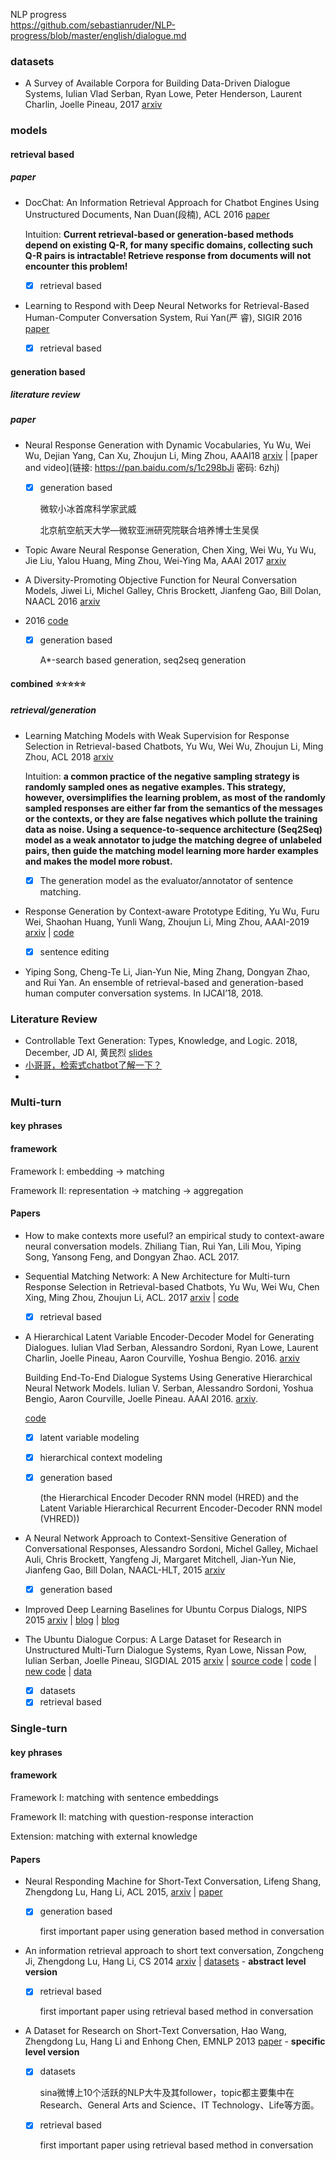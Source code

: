 NLP progress<br>https://github.com/sebastianruder/NLP-progress/blob/master/english/dialogue.md



### datasets

+ A Survey of Available Corpora for Building Data-Driven Dialogue Systems, Iulian Vlad Serban, Ryan Lowe, Peter Henderson, Laurent Charlin, Joelle Pineau, 2017 [arxiv](https://arxiv.org/abs/1512.05742) 

### models

#### retrieval based

##### paper

+ DocChat: An Information Retrieval Approach for Chatbot Engines Using Unstructured Documents, Nan Duan(段楠), ACL 2016 [paper](http://aclweb.org/anthology/P16-1049)

  Intuition: **Current retrieval-based or generation-based methods depend on existing Q-R, for many specific domains, collecting such Q-R pairs is intractable! Retrieve response from documents will not encounter this problem!**

  - [x] retrieval based

+ Learning to Respond with Deep Neural Networks for Retrieval-Based Human-Computer Conversation System, Rui Yan(严 睿), SIGIR 2016 [paper](http://ruiyan.me/) 

  - [x] retrieval based

#### generation based

##### literature review

##### paper

- Neural Response Generation with Dynamic Vocabularies, Yu Wu, Wei Wu, Dejian Yang, Can Xu, Zhoujun Li, Ming Zhou, AAAI18 [arxiv](https://arxiv.org/abs/1711.11191) | [paper and video](链接: https://pan.baidu.com/s/1c298bJi 密码: 6zhj)

  - [x] generation based

    微软小冰首席科学家武威

    北京航空航天大学—微软亚洲研究院联合培养博士生吴俣




- Topic Aware Neural Response Generation, Chen Xing, Wei Wu, Yu Wu, Jie Liu, Yalou Huang, Ming Zhou, Wei-Ying Ma, AAAI 2017 [arxiv](https://arxiv.org/abs/1606.08340) 



+ A Diversity-Promoting Objective Function for Neural Conversation Models, Jiwei Li, Michel Galley, Chris Brockett, Jianfeng Gao, Bill Dolan, NAACL 2016 [arxiv](https://arxiv.org/abs/1510.03055) 



- 2016 [code](https://github.com/UFAL-DSG/tgen) 

  - [x] generation based

    A*-search based generation, seq2seq generation




#### combined :star::star::star::star::star:

##### retrieval/generation

+ Learning Matching Models with Weak Supervision for Response Selection in Retrieval-based Chatbots, Yu Wu, Wei Wu, Zhoujun Li, Ming Zhou, ACL 2018 [arxiv](https://arxiv.org/abs/1805.02333)

  Intuition: **a common practice of the negative sampling strategy is randomly sampled ones as negative examples. This strategy, however, oversimplifies the learning problem, as most of the randomly sampled responses are either far from the semantics of the messages or the contexts, or they are false negatives which pollute the training data as noise. Using a sequence-to-sequence architecture (Seq2Seq) model as a weak annotator to judge the matching degree of unlabeled pairs, then guide the matching model learning more harder examples and makes the model more robust.**

  - [x] The generation model as the evaluator/annotator of sentence matching.

+ Response Generation by Context-aware Prototype Editing, Yu Wu, Furu Wei, Shaohan Huang, Yunli Wang, Zhoujun Li, Ming Zhou, AAAI-2019 [arxiv](https://arxiv.org/abs/1806.07042) | [code](https://github.com/MarkWuNLP/ResponseEdit) 

  - [x] sentence editing

+ Yiping Song, Cheng-Te Li, Jian-Yun Nie, Ming Zhang, Dongyan Zhao, and Rui Yan. An ensemble of retrieval-based and generation-based human computer conversation systems. In IJCAI’18, 2018.

### Literature Review

+ Controllable Text Generation: Types, Knowledge, and Logic. 2018, December, JD AI, 黄民烈 [slides](http://coai.cs.tsinghua.edu.cn/hml/media/files/controllable-text-generation.pdf) 
+ [小哥哥，检索式chatbot了解一下？](https://zhuanlan.zhihu.com/p/44539292)
+ 

### Multi-turn

#### key phrases

#### framework

Framework I: embedding -> matching

Framework II: representation -> matching -> aggregation



#### Papers

+ How to make contexts more useful? an empirical study to context-aware neural conversation models. Zhiliang Tian, Rui Yan, Lili Mou, Yiping Song, Yansong Feng, and Dongyan Zhao. ACL 2017.

+ Sequential Matching Network: A New Architecture for Multi-turn Response Selection in Retrieval-based Chatbots, Yu Wu, Wei Wu, Chen Xing, Ming Zhou, Zhoujun Li, ACL. 2017 [arxiv](https://arxiv.org/abs/1612.01627) | [code](https://github.com/MarkWuNLP/MultiTurnResponseSelection) 

  + [x] retrieval based

+ A Hierarchical Latent Variable Encoder-Decoder Model for Generating Dialogues. Iulian Vlad Serban, Alessandro Sordoni, Ryan Lowe, Laurent Charlin, Joelle Pineau, Aaron Courville, Yoshua Bengio. 2016. [arxiv](http://arxiv.org/abs/1605.06069) 

  Building End-To-End Dialogue Systems Using Generative Hierarchical Neural Network Models. Iulian V. Serban, Alessandro Sordoni, Yoshua Bengio, Aaron Courville, Joelle Pineau. AAAI 2016. [arxiv](http://arxiv.org/abs/1507.04808).

  [code](https://github.com/julianser/hed-dlg-truncated) 

  - [x] latent variable modeling

  - [x] hierarchical context modeling

  - [x] generation based 

    (the Hierarchical Encoder Decoder RNN model (HRED) and the Latent Variable Hierarchical Recurrent Encoder-Decoder RNN model (VHRED))

+ A Neural Network Approach to Context-Sensitive Generation of Conversational Responses, Alessandro Sordoni, Michel Galley, Michael Auli, Chris Brockett, Yangfeng Ji, Margaret Mitchell, Jian-Yun Nie, Jianfeng Gao, Bill Dolan, NAACL-HLT, 2015 [arxiv](https://arxiv.org/abs/1506.06714) 

  - [x] generation based

+ Improved Deep Learning Baselines for Ubuntu Corpus Dialogs, NIPS 2015 [arxiv](https://arxiv.org/abs/1510.03753) | [blog](https://blog.csdn.net/Irving_zhang/article/details/78788929) | [blog](https://blog.csdn.net/qq_32284189/article/details/82350974) 

+ The Ubuntu Dialogue Corpus: A Large Dataset for Research in Unstructured Multi-Turn Dialogue Systems, Ryan Lowe, Nissan Pow, Iulian Serban, Joelle Pineau, SIGDIAL 2015 [arxiv](https://arxiv.org/abs/1506.08909) | [source code](https://github.com/npow/ubottu) | [code](https://github.com/dennybritz/chatbot-retrieval) | [new code](https://github.com/Irvinglove/chatbot-retrieval) | [data](https://github.com/rkadlec/ubuntu-ranking-dataset-creator) 
  - [x] datasets
  - [x] retrieval based

### Single-turn

#### key phrases

#### framework

Framework I: matching with sentence embeddings

Framework II: matching with question-response interaction

Extension: matching with external knowledge

#### Papers

+ Neural Responding Machine for Short-Text Conversation, Lifeng Shang, Zhengdong Lu, Hang Li, ACL 2015, [arxiv](https://arxiv.org/abs/1503.02364) | [paper](http://anthology.aclweb.org/P/P15/P15-1152.pdf)

  - [x] generation based

    first important paper using generation based method in conversation

+ An information retrieval approach to short text conversation, Zongcheng Ji, Zhengdong Lu, Hang Li, CS 2014 [arxiv](https://arxiv.org/abs/1408.6988) | [datasets](http://data.noahlab.com.hk/conversation/) - **abstract level version**

  - [x] retrieval based

    first important paper using retrieval based method in conversation

+ A Dataset for Research on Short-Text Conversation, Hao Wang, Zhengdong Lu, Hang Li and Enhong Chen, EMNLP 2013 [paper](http://www.hangli-hl.com/recent-publications.html) - **specific level version**

  - [x] datasets

    sina微博上10个活跃的NLP大牛及其follower，topic都主要集中在Research、General Arts and Science、IT Technology、Life等方面。

  - [x] retrieval based

    first important paper using retrieval based method in conversation








